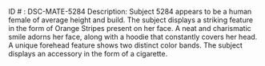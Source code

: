 ID # : DSC-MATE-5284
Description: Subject 5284 appears to be a human female of average height and build. The subject displays a striking feature in the form of Orange Stripes present on her face. A neat and charismatic smile adorns her face, along with a hoodie that constantly covers her head. A unique forehead feature shows two distinct color bands. The subject displays an accessory in the form of a cigarette.